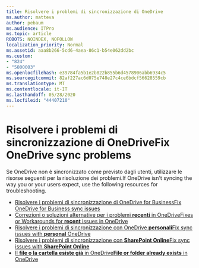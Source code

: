 ```yaml
---
title: Risolvere i problemi di sincronizzazione di OneDrive
ms.author: matteva
author: pebaum
ms.audience: ITPro
ms.topic: article
ROBOTS: NOINDEX, NOFOLLOW
localization_priority: Normal
ms.assetid: aaa8b266-5cd6-4aea-86c1-b54e062dd2bc
ms.custom:
- "824"
- "5800003"
ms.openlocfilehash: e39784fa5b1e2b822b855b6d4578906abb6934c5
ms.sourcegitcommit: 82af227ac6d075e748e27c4ce6bdcf56628559cb
ms.translationtype: MT
ms.contentlocale: it-IT
ms.lasthandoff: 05/28/2020
ms.locfileid: "44407210"
---
```

# <a name="fix-onedrive-sync-problems"></a><span data-ttu-id="6f306-102">Risolvere i problemi di sincronizzazione di OneDrive</span><span class="sxs-lookup"><span data-stu-id="6f306-102">Fix OneDrive sync problems</span></span>

<span data-ttu-id="6f306-103">Se OneDrive non è sincronizzato come previsto dagli utenti, utilizzare le risorse seguenti per la risoluzione dei problemi.</span><span class="sxs-lookup"><span data-stu-id="6f306-103">If OneDrive isn't syncing the way you or your users expect, use the following resources for troubleshooting.</span></span>

- [<span data-ttu-id="6f306-104">Risolvere i problemi di sincronizzazione di OneDrive for Business</span><span class="sxs-lookup"><span data-stu-id="6f306-104">Fix OneDrive for Business sync issues</span></span>](https://support.microsoft.com/en-us/office/fix-onedrive-for-business-sync-problems-207e983e-146d-404c-a994-672ef29e1f90?ui=en-us&rs=en-us&ad=us)
- [<span data-ttu-id="6f306-105">Correzioni o soluzioni alternative per i problemi **recenti** in OneDrive</span><span class="sxs-lookup"><span data-stu-id="6f306-105">Fixes or Workarounds for **recent** issues in OneDrive</span></span>](https://support.office.com/article/fixes-or-workarounds-for-recent-issues-in-onedrive-36110213-f3f6-490d-8cb7-3833539def0b)
- [<span data-ttu-id="6f306-106">Risolvere i problemi di sincronizzazione con OneDrive **personali**</span><span class="sxs-lookup"><span data-stu-id="6f306-106">Fix sync issues with **personal** OneDrive</span></span>](https://support.office.com/article/0b10108f-8459-4a7a-b912-28f8adec5a81)
- [<span data-ttu-id="6f306-107">Risolvere i problemi di sincronizzazione con **SharePoint Online**</span><span class="sxs-lookup"><span data-stu-id="6f306-107">Fix sync issues with **SharePoint Online**</span></span>](https://support.office.com/article/aaa2d172-8d45-4e94-9c04-5364d04ca2f4)
- [<span data-ttu-id="6f306-108">Il **file o la cartella esiste già** in OneDrive</span><span class="sxs-lookup"><span data-stu-id="6f306-108">**File or folder already exists** in OneDrive</span></span>](https://support.microsoft.com/en-us/office/the-file-or-folder-already-exists-in-onedrive-7b8044ad-438d-41db-bbbf-4f66b8890408)
  